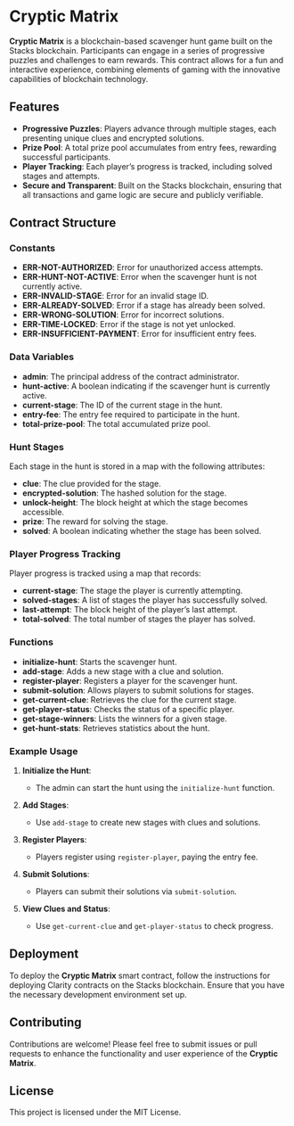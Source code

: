 # Cryptic Matrix

**Cryptic Matrix** is a blockchain-based scavenger hunt game built on the Stacks blockchain. Participants can engage in a series of progressive puzzles and challenges to earn rewards. This contract allows for a fun and interactive experience, combining elements of gaming with the innovative capabilities of blockchain technology.

## Features

- **Progressive Puzzles**: Players advance through multiple stages, each presenting unique clues and encrypted solutions.
- **Prize Pool**: A total prize pool accumulates from entry fees, rewarding successful participants.
- **Player Tracking**: Each player’s progress is tracked, including solved stages and attempts.
- **Secure and Transparent**: Built on the Stacks blockchain, ensuring that all transactions and game logic are secure and publicly verifiable.

## Contract Structure

### Constants

- **ERR-NOT-AUTHORIZED**: Error for unauthorized access attempts.
- **ERR-HUNT-NOT-ACTIVE**: Error when the scavenger hunt is not currently active.
- **ERR-INVALID-STAGE**: Error for an invalid stage ID.
- **ERR-ALREADY-SOLVED**: Error if a stage has already been solved.
- **ERR-WRONG-SOLUTION**: Error for incorrect solutions.
- **ERR-TIME-LOCKED**: Error if the stage is not yet unlocked.
- **ERR-INSUFFICIENT-PAYMENT**: Error for insufficient entry fees.

### Data Variables

- **admin**: The principal address of the contract administrator.
- **hunt-active**: A boolean indicating if the scavenger hunt is currently active.
- **current-stage**: The ID of the current stage in the hunt.
- **entry-fee**: The entry fee required to participate in the hunt.
- **total-prize-pool**: The total accumulated prize pool.

### Hunt Stages

Each stage in the hunt is stored in a map with the following attributes:

- **clue**: The clue provided for the stage.
- **encrypted-solution**: The hashed solution for the stage.
- **unlock-height**: The block height at which the stage becomes accessible.
- **prize**: The reward for solving the stage.
- **solved**: A boolean indicating whether the stage has been solved.

### Player Progress Tracking

Player progress is tracked using a map that records:

- **current-stage**: The stage the player is currently attempting.
- **solved-stages**: A list of stages the player has successfully solved.
- **last-attempt**: The block height of the player’s last attempt.
- **total-solved**: The total number of stages the player has solved.

### Functions

- **initialize-hunt**: Starts the scavenger hunt.
- **add-stage**: Adds a new stage with a clue and solution.
- **register-player**: Registers a player for the scavenger hunt.
- **submit-solution**: Allows players to submit solutions for stages.
- **get-current-clue**: Retrieves the clue for the current stage.
- **get-player-status**: Checks the status of a specific player.
- **get-stage-winners**: Lists the winners for a given stage.
- **get-hunt-stats**: Retrieves statistics about the hunt.

### Example Usage

1. **Initialize the Hunt**:
   - The admin can start the hunt using the `initialize-hunt` function.
   
2. **Add Stages**:
   - Use `add-stage` to create new stages with clues and solutions.
   
3. **Register Players**:
   - Players register using `register-player`, paying the entry fee.
   
4. **Submit Solutions**:
   - Players can submit their solutions via `submit-solution`.
   
5. **View Clues and Status**:
   - Use `get-current-clue` and `get-player-status` to check progress.

## Deployment

To deploy the **Cryptic Matrix** smart contract, follow the instructions for deploying Clarity contracts on the Stacks blockchain. Ensure that you have the necessary development environment set up.

## Contributing

Contributions are welcome! Please feel free to submit issues or pull requests to enhance the functionality and user experience of the **Cryptic Matrix**.

## License

This project is licensed under the MIT License.